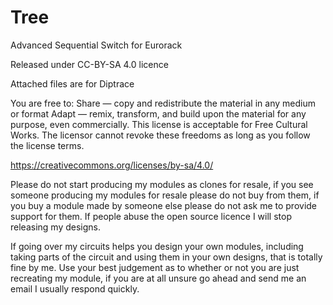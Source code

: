 # Tree
Advanced Sequential Switch for Eurorack

Released under CC-BY-SA 4.0 licence

Attached files are for Diptrace

You are free to:
Share — copy and redistribute the material in any medium or format
Adapt — remix, transform, and build upon the material
for any purpose, even commercially.
 This license is acceptable for Free Cultural Works.
The licensor cannot revoke these freedoms as long as you follow the license terms.

https://creativecommons.org/licenses/by-sa/4.0/

Please do not start producing my modules as clones for resale, if you see someone producing my modules for resale please do not buy from them, if you buy a module made by someone else please do not ask me to provide support for them.  If people abuse the open source licence I will stop releasing my designs.

If going over my circuits helps you design your own modules, including taking parts of the circuit and using them in your own designs, that is totally fine by me.  Use your best judgement as to whether or not you are just recreating my module, if you are at all unsure go ahead and send me an email I usually respond quickly.
